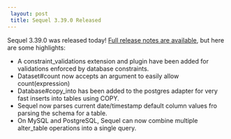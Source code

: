 ```yaml
---
 layout: post
 title: Sequel 3.39.0 Released
---
```


Sequel 3.39.0 was released today!  <a href="http://sequel.jeremyevans.net/rdoc/files/doc/release_notes/3_39_0_txt.html">Full release notes are available</a>, but here are some highlights:

* A constraint_validations extension and plugin have been added for validations enforced by database constraints.
* Dataset#count now accepts an argument to easily allow count(expression)
* Database#copy_into has been added to the postgres adapter for very fast inserts into tables using COPY.
* Sequel now parses current date/timestamp default column values fro parsing the schema for a table.
* On MySQL and PostgreSQL, Sequel can now combine multiple alter_table operations into a single query.
